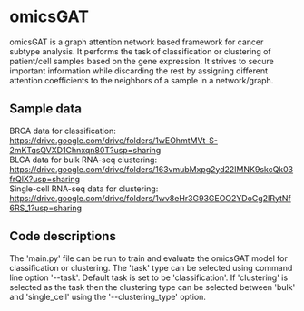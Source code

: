 # omicsGAT
omicsGAT is a graph attention network based framework for cancer subtype analysis. It performs the task of classification or clustering of patient/cell samples based on the gene expression. It strives to secure important information while discarding the rest by assigning different attention coefficients to the neighbors of a sample in a network/graph.

## Sample data
BRCA data for classification: https://drive.google.com/drive/folders/1wEOhmtMVt-S-2mKTqsQVXD1Chnxqn80T?usp=sharing \
BLCA data for bulk RNA-seq clustering: https://drive.google.com/drive/folders/163vmubMxpg2yd22IMNK9skcQk03frQlX?usp=sharing \
Single-cell RNA-seq data for clustering: https://drive.google.com/drive/folders/1wv8eHr3G93GEOO2YDoCg2IRytNf6RS_1?usp=sharing

## Code descriptions



The 'main.py' file can be run to train and evaluate the omicsGAT model for classification or clustering. 
The 'task' type can be selected using command line option '--task'. Default task is set to be 'classification'. If 'clustering' is selected as the task then the clustering type can be selected between 'bulk' and 'single_cell' using the '--clustering_type' option.
